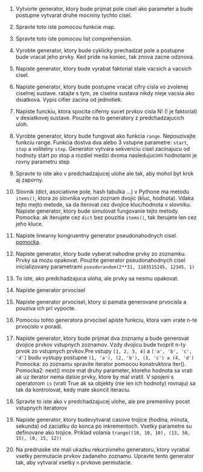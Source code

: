 1. Vytvorte generator, ktory bude prijmat pole cisel ako parameter a bude postupne vytvarat druhe mocniny tychto cisel.

2. Spravte toto iste pomocou funkcie map.

3. Spravte toto iste pomocou list comprehension.

4. Vyrobte generator, ktory bude cyklicky prechadzat pole a postupne bude vracat jeho prvky. Ked pride na koniec, tak znova zacne odznova.
  
5. Napiste generator, ktory bude vyrabat faktorial stale vacsich a vacsich cisel.

6. Napiste generator, ktory bude postupne vracat cifry cisla vo zvolenej ciselnej sustave. ratajte s tym, ze ciselna sustava nikdy nieje vacsia ako dsiatkova. Vypis cifier zacina od jednotiek.

7. Napiste funckiu, ktora spocita ciferny sucet prvkov cisla N! (! je faktorial) v desiatkovej sustave. Pouzite na to generatory z predchadzajucich uloh. 

8. Vyrobte generator, ktory bude fungovat ako funkcia `range`. Nepouzivajte funkciu range. Funkcia dostva dva alebo 3 vstupne parametre: `start`, `stop` a volitelny `step`. Generator vytvara sekvenciu cisel zacinajucu od hodnoty start po stop a rozdiel medzi dvoma nasledujucimi hodnotami je rovny parametru step

9. Spravte to iste ako v predchadzajucej ulohe ale tak, aby mohol byt krok aj zaporny.

10. Slovnik (dict, asociativne pole, hash tabulka ...) v Pythone ma metodu `items()`, ktora zo slovnika vytvori zoznam dvojic (kluc, hodnota). 
Vdaka tejto mejto metode, sa da iterovat cez dvojice kluc/hodnota v slovniku. Napiste generator, ktory bude simulovat fungovanie tejto metody. 
Pomocka: ak iterujete cez `dict` bez pouzitia `items()`, tak iterujete len cez jeho kluce. 

11. Napiste linearny kongruentny generator pseudonahodnych cisel. [pomocka](https://en.wikipedia.org/wiki/Linear_congruential_generator).
 
12. Napiste generator, ktory bude vyberat nahodne prvky zo zoznamku. Prvky sa mozu opakovat. Pouzite generator pseudonahodnych cisel inicializovany parametrami `pseudorandom(2**31, 1103515245, 12345, 1)`

13. To iste, ako predchadzajuca uloha, ale prvky sa nesmu opakovat.

14. Napiste generator prvocisel

15. Napiste generator prvocisel, ktory si pamata generovane prvocisla a pouziva ich pri vypocte.

16. Pomocou tohto generatora prvocisel apiste funkciu, ktora vam vrate n-te prvocislo v poradi.

17. Napiste generator, ktory bude prijmat dva zoznamy a bude generovat dvojice prvkov vstupnych zoznamov. 
Vzdy dvojicu bude tvoprit n-ty prvok zo vstupnych prvkov.Pre vstupy `[1, 2, 3, 4]` a `['a', 'b', 'c', 'd']` budu vystupy postupne `(1, 'a'), (2, 'b'), (3, 'c') a (4, 'd')`
Pomocka: zo zoznamu spravite iterator pomocou konstruktora iter(). 
Pomocka2: next() moze mat druhy parameter, ktoreho hodnota sa vrati ak uz iterator nema dalsie prvky, ktore by mal vratit. 
V spojeni s operatorom `is` (vrati True ak sa objekty (nie len ich hodnoty) rovnaju) sa tak da kontrolovat, kedy mate skoncit iteraciu.
 
18. Spravte to iste ako v predchadzajucej ulohe, ale pre premenlivy pocet vstupnych iteratorov

19. Napiste generator, ktory budevytvarat casove trojice (hodina, minuta, sekunda) od zaciatku do konca po inkrementoch. Vsetky parametre su definovane ako trojice. Priklad volania `trange((10, 10, 10), (13, 50, 15), (0, 15, 12))` 

20. Na prednaske ste mali ukazku rekurzivneho generatoru, ktory vyrabal vsetky permutacie prvkov zadaneho zoznamu. Upravte tento generator tak, aby vytvaral vsetky `n` prvkove permutacie. 
